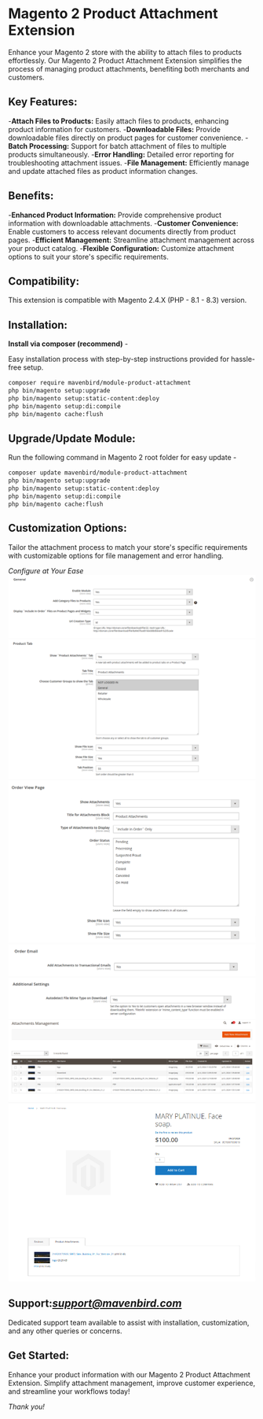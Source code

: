 # Magento 2 Product Attachment Extension

Enhance your Magento 2 store with the ability to attach files to products effortlessly. Our Magento 2 Product Attachment Extension simplifies the process of managing product attachments, benefiting both merchants and customers.

## Key Features:

-**Attach Files to Products:**
Easily attach files to products, enhancing product information for customers.
-**Downloadable Files:**
Provide downloadable files directly on product pages for customer convenience.
-**Batch Processing:**
Support for batch attachment of files to multiple products simultaneously.
-**Error Handling:**
Detailed error reporting for troubleshooting attachment issues.
-**File Management:**
Efficiently manage and update attached files as product information changes.

## Benefits:

-**Enhanced Product Information:**
Provide comprehensive product information with downloadable attachments.
-**Customer Convenience:**
Enable customers to access relevant documents directly from product pages.
-**Efficient Management:**
Streamline attachment management across your product catalog.
-**Flexible Configuration:**
Customize attachment options to suit your store's specific requirements.

## Compatibility:
This extension is compatible with Magento 2.4.X (PHP - 8.1 - 8.3) version.

## Installation:
**Install via composer (recommend)** - 

Easy installation process with step-by-step instructions provided for hassle-free setup.
~~~~~~~~~~~~~~~~~~~~~
composer require mavenbird/module-product-attachment
php bin/magento setup:upgrade
php bin/magento setup:static-content:deploy
php bin/magento setup:di:compile
php bin/magento cache:flush
~~~~~~~~~~~~~~~~~~~~~

## Upgrade/Update Module:
Run the following command in Magento 2 root folder for easy update -
~~~~~~~~~~~~~~~~~~~~~
composer update mavenbird/module-product-attachment
php bin/magento setup:upgrade
php bin/magento setup:static-content:deploy
php bin/magento setup:di:compile
php bin/magento cache:flush
~~~~~~~~~~~~~~~~~~~~~

## Customization Options:

Tailor the attachment process to match your store's specific requirements with customizable options for file management and error handling.

*Configure at Your Ease*
![img1](./doc/images/1.png)
![img2](./doc/images/2.png)
![img3](./doc/images/3.png)
![img4](./doc/images/4.png)
![img5](./doc/images/5.png)
![img6](./doc/images/6.png)
![img7](./doc/images/7.png)

## Support:*[support@mavenbird.com](mailto:support@mavenbird.com)* 
Dedicated support team available to assist with installation, customization, and any other queries or concerns.

## Get Started:
Enhance your product information with our Magento 2 Product Attachment Extension. Simplify attachment management, improve customer experience, and streamline your workflows today!

*Thank you!*
